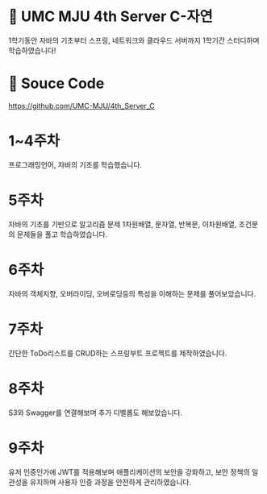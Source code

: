 # 💚 UMC MJU 4th Server C-자연
1학기동안 자바의 기초부터 스프링, 네트워크와 클라우드 서버까지  1학기간 스터디하며 학습하였습니다!

# :page_facing_up: Souce Code
https://github.com/UMC-MJU/4th_Server_C  

# 1~4주차
프로그래밍언어, 자바의 기초를 학습했습니다.

# 5주차
자바의 기초를 기반으로 알고리즘 문제 1차원배열, 문자열, 반복문, 이차원배열, 조건문의 문제들을 풀고 학습하였습니다.  

# 6주차
자바의 객체지향, 오버라이딩, 오버로딩등의 특성을 이해하는 문제를 풀어보았습니다.

# 7주차
간단한 ToDo리스트를 CRUD하는 스프링부트 프로젝트를 제작하였습니다.

# 8주차
S3와 Swagger를 연결해보며 추가 디벨롭도 해보았습니다.

# 9주차
유저 인증인가에 JWT를 적용해보며 애플리케이션의 보안을 강화하고, 보안 정책의 일관성을 유지하며 사용자 인증 과정을 안전하게 관리하였습니다.  
